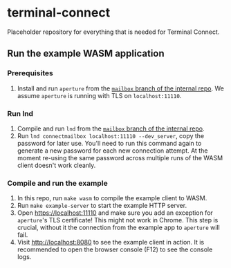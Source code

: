 # terminal-connect
Placeholder repository for everything that is needed for Terminal Connect.

## Run the example WASM application

### Prerequisites

1. Install and run `aperture` from the
   [`mailbox` branch of the internal repo](https://github.com/lightninglabs/aperture-mailbox/tree/mailbox).
   We assume `aperture` is running with TLS on `localhost:11110`.

### Run lnd

1. Compile and run `lnd` from the [`mailbox` branch of the internal repo](https://github.com/lightninglabs/lnd-mailbox/tree/mailbox).
2. Run `lnd connectmailbox localhost:11110 --dev_server`, copy the password for
   later use. You'll need to run this command again to generate a new password
   for each new connection attempt. At the moment re-using the same password
   across multiple runs of the WASM client doesn't work cleanly.

### Compile and run the example

1. In this repo, run `make wasm` to compile the example client to WASM.
2. Run `make example-server` to start the example HTTP server.
3. Open [https://localhost:11110](https://localhost:11110) and make sure you
   add an exception for `aperture`'s TLS certificate! This might not work in
   Chrome. This step is crucial, without it the connection from the example app
   to `aperture` will fail.
3. Visit [http://localhost:8080](http://localhost:8080) to see the example
   client in action. It is recommended to open the browser console (F12) to see
   the console logs.
